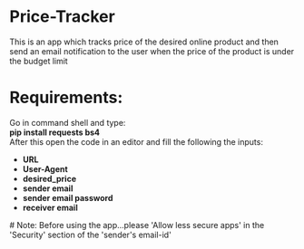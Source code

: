  # Price-Tracker
 This is an app which tracks price of the desired online product and then send an email notification to the user when the price of the       product is under the budget limit<br>
 # Requirements:
 Go in command shell and type:
 <br>
 <strong>pip install requests bs4</strong><br>
 After this open the code in an editor and fill the following the inputs:
 <ul>
 <li><strong>URL</strong> 
 <li><strong>User-Agent</strong>
 <li><strong>desired_price</strong>
 <li><strong>sender email</strong>
 <li><strong>sender email password</strong> 
 <li><strong>receiver email</strong>  
 </ul>
 # Note: Before using the app...please 'Allow less secure apps' in the 'Security' section of the 'sender's email-id'
